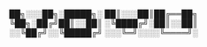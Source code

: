 
██╗░░░██╗░█████╗░
██║░░░██║██╔══██╗
╚██╗░██╔╝██║░░██║
░╚████╔╝░██║░░██║
░░╚██╔╝░░╚█████╔╝
░░░╚═╝░░░░╚════╝░